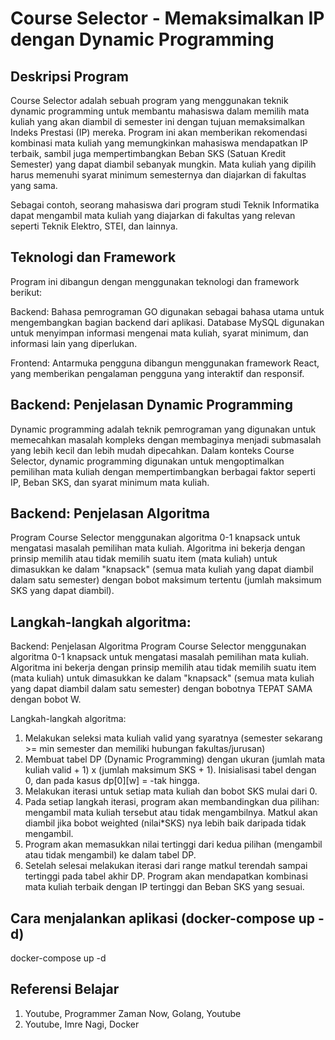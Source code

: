 # Course Selector - Memaksimalkan IP dengan Dynamic Programming
## Deskripsi Program
Course Selector adalah sebuah program yang menggunakan teknik dynamic programming untuk membantu mahasiswa dalam memilih mata kuliah yang akan diambil di semester ini dengan tujuan memaksimalkan Indeks Prestasi (IP) mereka. Program ini akan memberikan rekomendasi kombinasi mata kuliah yang memungkinkan mahasiswa mendapatkan IP terbaik, sambil juga mempertimbangkan Beban SKS (Satuan Kredit Semester) yang dapat diambil sebanyak mungkin. Mata kuliah yang dipilih harus memenuhi syarat minimum semesternya dan diajarkan di fakultas yang sama.

Sebagai contoh, seorang mahasiswa dari program studi Teknik Informatika dapat mengambil mata kuliah yang diajarkan di fakultas yang relevan seperti Teknik Elektro, STEI, dan lainnya.

## Teknologi dan Framework
Program ini dibangun dengan menggunakan teknologi dan framework berikut:

Backend: Bahasa pemrograman GO digunakan sebagai bahasa utama untuk mengembangkan bagian backend dari aplikasi. Database MySQL digunakan untuk menyimpan informasi mengenai mata kuliah, syarat minimum, dan informasi lain yang diperlukan.

Frontend: Antarmuka pengguna dibangun menggunakan framework React, yang memberikan pengalaman pengguna yang interaktif dan responsif.

## Backend: Penjelasan Dynamic Programming
Dynamic programming adalah teknik pemrograman yang digunakan untuk memecahkan masalah kompleks dengan membaginya menjadi submasalah yang lebih kecil dan lebih mudah dipecahkan. Dalam konteks Course Selector, dynamic programming digunakan untuk mengoptimalkan pemilihan mata kuliah dengan mempertimbangkan berbagai faktor seperti IP, Beban SKS, dan syarat minimum mata kuliah.

## Backend: Penjelasan Algoritma
Program Course Selector menggunakan algoritma 0-1 knapsack untuk mengatasi masalah pemilihan mata kuliah. Algoritma ini bekerja dengan prinsip memilih atau tidak memilih suatu item (mata kuliah) untuk dimasukkan ke dalam "knapsack" (semua mata kuliah yang dapat diambil dalam satu semester) dengan bobot maksimum tertentu (jumlah maksimum SKS yang dapat diambil).

## Langkah-langkah algoritma:
Backend: Penjelasan Algoritma
Program Course Selector menggunakan algoritma 0-1 knapsack untuk mengatasi masalah pemilihan mata kuliah. Algoritma ini bekerja dengan prinsip memilih atau tidak memilih suatu item (mata kuliah) untuk dimasukkan ke dalam "knapsack" (semua mata kuliah yang dapat diambil dalam satu semester) dengan bobotnya TEPAT SAMA dengan bobot W.

Langkah-langkah algoritma:
1. Melakukan seleksi mata kuliah valid yang syaratnya (semester sekarang >= min semester dan memiliki hubungan fakultas/jurusan)
2. Membuat tabel DP (Dynamic Programming) dengan ukuran (jumlah mata kuliah valid + 1) x (jumlah maksimum SKS + 1). Inisialisasi tabel dengan 0, dan pada kasus dp[0][w] = -tak hingga.
3. Melakukan iterasi untuk setiap mata kuliah dan bobot SKS mulai dari 0.
4. Pada setiap langkah iterasi, program akan membandingkan dua pilihan: mengambil mata kuliah tersebut atau tidak mengambilnya. Matkul akan diambil jika bobot weighted (nilai*SKS) nya lebih baik daripada tidak mengambil. 
5. Program akan memasukkan nilai tertinggi dari kedua pilihan (mengambil atau tidak mengambil) ke dalam tabel DP.
6. Setelah selesai melakukan iterasi dari range matkul terendah sampai tertinggi pada tabel akhir DP. Program akan mendapatkan kombinasi mata kuliah terbaik dengan IP tertinggi dan Beban SKS yang sesuai.

## Cara menjalankan aplikasi (docker-compose up -d)
docker-compose up -d

## Referensi Belajar
1. Youtube, Programmer Zaman Now, Golang, Youtube
2. Youtube, Imre Nagi, Docker